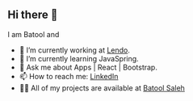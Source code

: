 ## Hi there 👋


I am Batool and

- 🔭 I’m currently working at [Lendo](https://lendo.sa/en).
- 🌱 I’m currently learning JavaSpring.
- 💬 Ask me about Apps | React | Bootstrap.
- 📫 How to reach me: [LinkedIn](https://www.linkedin.com/in/batool-saleh-76641b1a2/)
- 👩‍💻 All of my projects are available at [Batool Saleh](https://batool.dev/)
  
